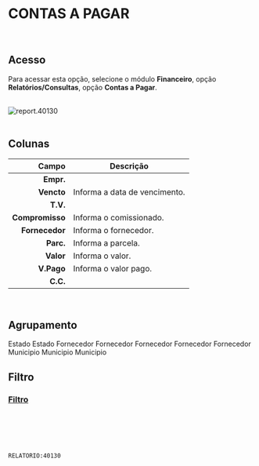# CONTAS A PAGAR
<br>

## Acesso
Para acessar esta opção, selecione o módulo **Financeiro**, opção **Relatórios/Consultas**, opção **Contas a Pagar**.
<br>
<br>

![report.40130](https://raw.githubusercontent.com/netforcews/docs-siscom/master/relatorios/imagens/report.40130.png)
<br>
<br>

## Colunas
Campo | Descrição
--:|---
**Empr.** | 
**Vencto** | Informa a data de vencimento.
**T.V.** | 
**Compromisso** | Informa o comissionado.
**Fornecedor** | Informa o fornecedor.
**Parc.** | Informa a parcela.
**Valor** | Informa o valor.
**V.Pago** | Informa o valor pago.
**C.C.** | 
<br>

## Agrupamento
Estado
Estado
Fornecedor
Fornecedor
Fornecedor
Fornecedor
Fornecedor
Municipio
Municipio
Municipio
<br>

## Filtro
### [Filtro](/geral/rep-filtro-fin-contaspagar.md)
<br>
<br>
<br>
<br>

```RELATORIO:40130```
